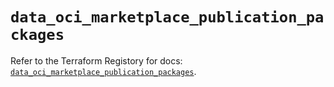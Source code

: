 # `data_oci_marketplace_publication_packages`

Refer to the Terraform Registory for docs: [`data_oci_marketplace_publication_packages`](https://registry.terraform.io/providers/oracle/oci/6.18.0/docs/data-sources/marketplace_publication_packages).
